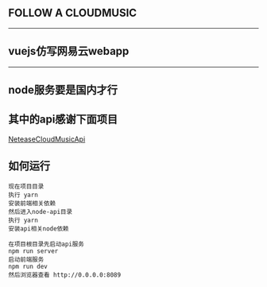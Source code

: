 ## FOLLOW A CLOUDMUSIC
----------------

## vuejs仿写网易云webapp
----------------

## node服务要是国内才行

## 其中的api感谢下面项目

[NeteaseCloudMusicApi](https://github.com/Binaryify/NeteaseCloudMusicApi)

## 如何运行
```
现在项目目录
执行 yarn
安装前端相关依赖
然后进入node-api目录
执行 yarn
安装api相关node依赖

在项目根目录先启动api服务
npm run server
启动前端服务
npm run dev
然后浏览器查看 http://0.0.0.0:8089
```
